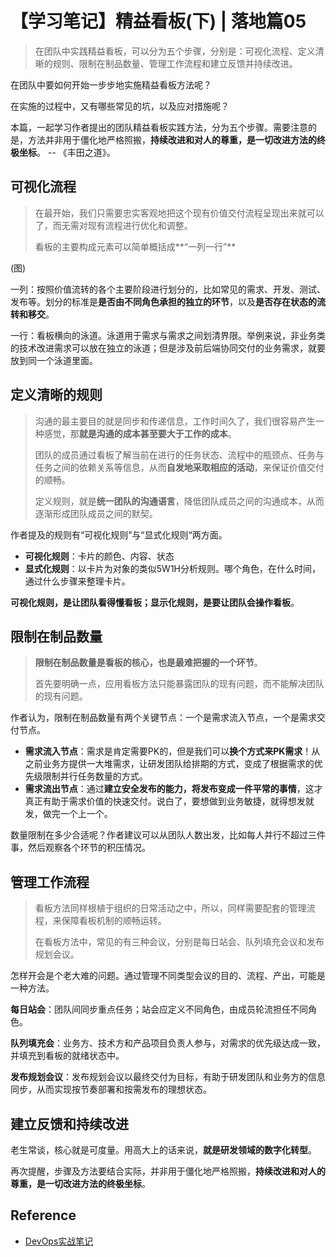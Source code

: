 # 【学习笔记】精益看板(下) | 落地篇05

> 在团队中实践精益看板，可以分为五个步骤，分别是：可视化流程、定义清晰的规则、限制在制品数量、管理工作流程和建立反馈并持续改进。

在团队中要如何开始一步步地实施精益看板方法呢？

在实施的过程中，又有哪些常见的坑，以及应对措施呢？

本篇，一起学习作者提出的团队精益看板实践方法，分为五个步骤。需要注意的是，方法并非用于僵化地严格照搬，**持续改进和对人的尊重，是一切改进方法的终极坐标**。 -- 《丰田之道》。

## 可视化流程

> 在最开始，我们只需要忠实客观地把这个现有价值交付流程呈现出来就可以了，而无需对现有流程进行优化和调整。
>
> 看板的主要构成元素可以简单概括成**“一列一行”**

(图)

一列：按照价值流转的各个主要阶段进行划分的，比如常见的需求、开发、测试、发布等。划分的标准是**是否由不同角色承担的独立的环节**，以及**是否存在状态的流转和移交**。

一行：看板横向的泳道。泳道用于需求与需求之间划清界限。举例来说，非业务类的技术改进需求可以放在独立的泳道；但是涉及前后端协同交付的业务需求，就要放到同一个泳道里面。

## 定义清晰的规则

> 沟通的最主要目的就是同步和传递信息，工作时间久了，我们很容易产生一种感觉，那**就是沟通的成本甚至要大于工作的成本**。
>
> 团队的成员通过看板了解当前在进行的任务状态、流程中的瓶颈点、任务与任务之间的依赖关系等信息，从而**自发地采取相应的活动**，来保证价值交付的顺畅。
>
> 定义规则，就是**统一团队的沟通语言**，降低团队成员之间的沟通成本，从而逐渐形成团队成员之间的默契。

作者提及的规则有“可视化规则”与“显式化规则“两方面。

- **可视化规则**：卡片的颜色、内容、状态
- **显式化规则**：以卡片为对象的类似5W1H分析规则。哪个角色，在什么时间，通过什么步骤来整理卡片。

**可视化规则，是让团队看得懂看板；显示化规则，是要让团队会操作看板**。

## 限制在制品数量

> **限制在制品数量是看板的核心，也是最难把握的一个环节**。
>
> 首先要明确一点，应用看板方法只能暴露团队的现有问题，而不能解决团队的现有问题。

作者认为，限制在制品数量有两个关键节点：一个是需求流入节点，一个是需求交付节点。

- **需求流入节点**：需求是肯定需要PK的，但是我们可以**换个方式来PK需求**！从之前业务方提供一大堆需求，让研发团队给排期的方式，变成了根据需求的优先级限制并行任务数量的方式。
- **需求流出节点**：通过**建立安全发布的能力，将发布变成一件平常的事情**，这才真正有助于需求价值的快速交付。说白了，要想做到业务敏捷，就得想发就发，做完一个上一个。

数量限制在多少合适呢？作者建议可以从团队人数出发，比如每人并行不超过三件事，然后观察各个环节的积压情况。

## 管理工作流程

> 看板方法同样根植于组织的日常活动之中，所以，同样需要配套的管理流程，来保障看板机制的顺畅运转。
>
> 在看板方法中，常见的有三种会议，分别是每日站会、队列填充会议和发布规划会议。

怎样开会是个老大难的问题。通过管理不同类型会议的目的、流程、产出，可能是一种方法。

**每日站会**：团队间同步重点任务；站会应定义不同角色，由成员轮流担任不同角色。

**队列填充会**：业务方、技术方和产品项目负责人参与，对需求的优先级达成一致，并填充到看板的就绪状态中。

**发布规划会议**：发布规划会议以最终交付为目标，有助于研发团队和业务方的信息同步，从而实现按节奏部署和按需发布的理想状态。

## 建立反馈和持续改进

老生常谈，核心就是可度量。用高大上的话来说，**就是研发领域的数字化转型**。



再次提醒，步骤及方法要结合实际，并非用于僵化地严格照搬，**持续改进和对人的尊重，是一切改进方法的终极坐标**。

## Reference

- [DevOps实战笔记](https://time.geekbang.org/column/intro/235?code=GC0JpoFVv4WPkRF1zJR2ApOvhfke36rvSRJoaCEOd50%3D&utm_term=SPoster)
